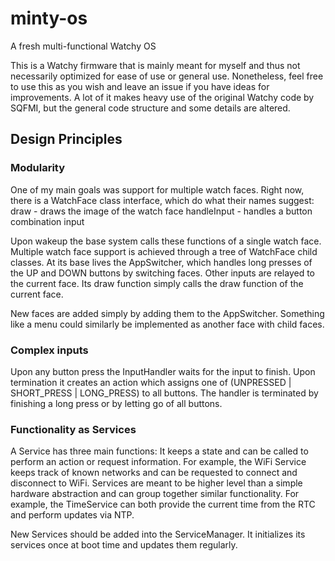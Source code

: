 # minty-os
A fresh multi-functional Watchy OS

This is a Watchy firmware that is mainly meant for myself and thus not necessarily optimized for ease of use or general use.
Nonetheless, feel free to use this as you wish and leave an issue if you have ideas for improvements.
A lot of it makes heavy use of the original Watchy code by SQFMI, but the general code structure and some details are altered.

## Design Principles

### Modularity
One of my main goals was support for multiple watch faces.
Right now, there is a WatchFace class interface, which do what their names suggest:
draw - draws the image of the watch face
handleInput - handles a button combination input

Upon wakeup the base system calls these functions of a single watch face.
Multiple watch face support is achieved through a tree of WatchFace child classes.
At its base lives the AppSwitcher, which handles long presses of the UP and DOWN buttons by switching faces.
Other inputs are relayed to the current face.
Its draw function simply calls the draw function of the current face.

New faces are added simply by adding them to the AppSwitcher.
Something like a menu could similarly be implemented as another face with child faces.

### Complex inputs
Upon any button press the InputHandler waits for the input to finish.
Upon termination it creates an action which assigns one of (UNPRESSED | SHORT_PRESS | LONG_PRESS) to all buttons.
The handler is terminated by finishing a long press or by letting go of all buttons.

### Functionality as Services
A Service has three main functions:
It keeps a state and can be called to perform an action or request information.
For example, the WiFi Service keeps track of known networks and can be requested to connect and disconnect to WiFi.
Services are meant to be higher level than a simple hardware abstraction and can group together similar functionality.
For example, the TimeService can both provide the current time from the RTC and perform updates via NTP.

New Services should be added into the ServiceManager.
It initializes its services once at boot time and updates them regularly.
